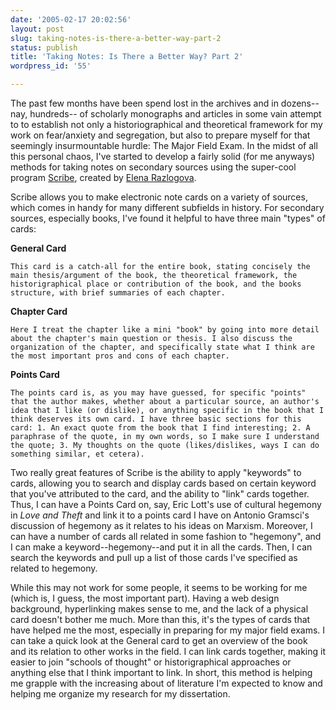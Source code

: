 ```yaml
---
date: '2005-02-17 20:02:56'
layout: post
slug: taking-notes-is-there-a-better-way-part-2
status: publish
title: 'Taking Notes: Is There a Better Way? Part 2'
wordpress_id: '55'

---
```


The past few months have been spend lost in the archives and in dozens--nay, hundreds-- of scholarly monographs and articles in some vain attempt to to establish not only a historiographical and theoretical framework for my work on fear/anxiety and segregation, but also to prepare myself for that seemingly insurmountable hurdle: The Major Field Exam. In the midst of all this personal chaos, I've started to develop a fairly solid (for me anyways) methods for taking notes on secondary sources using the super-cool program [Scribe](http://chnm.gmu.edu/tools/scribe/), created by [Elena Razlogova](http://chnm.gmu.edu/courses/er/index.html).




Scribe allows you to make electronic note cards on a variety of sources, which comes in handy for many different subfields in history. For secondary sources, especially books, I've found it helpful to have three main "types" of cards:





**General Card**

    This card is a catch-all for the entire book, stating concisely the main thesis/argument of the book, the theoretical framework, the historigraphical place or contribution of the book, and the books structure, with brief summaries of each chapter.

**Chapter Card**

    Here I treat the chapter like a mini "book" by going into more detail about the chapter's main question or thesis. I also discuss the organization of the chapter, and specifically state what I think are the most important pros and cons of each chapter.

**Points Card**

    The points card is, as you may have guessed, for specific "points" that the author makes, whether about a particular source, an author's idea that I like (or dislike), or anything specific in the book that I think deserves its own card. I have three basic sections for this card: 1. An exact quote from the book that I find interesting; 2. A paraphrase of the quote, in my own words, so I make sure I understand the quote; 3. My thoughts on the quote (likes/dislikes, ways I can do something similar, et cetera).




Two really great features of Scribe is the ability to apply "keywords" to cards, allowing you to search and display cards based on certain keyword that you've attributed to the card, and the ability to "link" cards together. Thus, I can have a Points Card on, say, Eric Lott's use of cultural hegemony in _Love and Theft_ and link it to a points card I have on Antonio Gramsci's discussion of hegemony as it relates to his ideas on Marxism. Moreover, I can have a number of cards all related in some fashion to "hegemony", and I can make a keyword--hegemony--and put it in all the cards. Then, I can search the keywords and pull up a list of those cards I've specified as related to hegemony.




While this may not work for some people, it seems to be working for me (which is, I guess, the most important part). Having a web design background, hyperlinking makes sense to me, and the lack of a physical card doesn't bother me much. More than this, it's the types of cards that have helped me the most, especially in preparing for my major field exams. I can take a quick look at the General card to get an overview of the book and its relation to other works in the field. I can link cards together, making it easier to join "schools of thought" or historigraphical approaches or anything else that I think important to link. In short, this method is helping me grapple with the increasing about of literature I'm expected to know and helping me organize my research for my dissertation.
